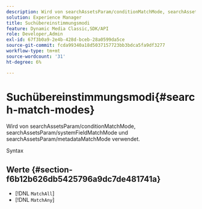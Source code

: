 ```yaml
---
description: Wird von searchAssetsParam/conditionMatchMode, searchAssetsParam/systemFieldMatchMode und searchAssetsParam/metadataMatchMode verwendet.
solution: Experience Manager
title: Suchübereinstimmungsmodi
feature: Dynamic Media Classic,SDK/API
role: Developer,Admin
exl-id: 67f3b0a9-2e4b-428d-bceb-28a0599da5ce
source-git-commit: fcda99340a18d5037157723bb3bdca5fa9df3277
workflow-type: tm+mt
source-wordcount: '31'
ht-degree: 6%

---
```


# Suchübereinstimmungsmodi{#search-match-modes}

Wird von searchAssetsParam/conditionMatchMode, searchAssetsParam/systemFieldMatchMode und searchAssetsParam/metadataMatchMode verwendet.

Syntax

## Werte {#section-f6b12b626db5425796a9dc7de481741a}

* [!DNL `MatchAll`]
* [!DNL `MatchAny`]
